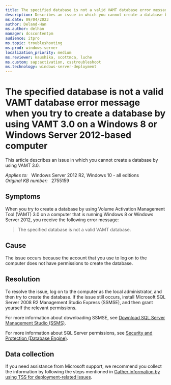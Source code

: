 ```yaml
---
title: The specified database is not a valid VAMT database error message
description: Describes an issue in which you cannot create a database by using VAMT 3.0. Additionally, you receive an error message, and events are logged in the VAMT log. This issue occurs on a computer that is running Windows 8 or Windows Server 2012.
ms.date: 09/04/2023
author: Deland-Han
ms.author: delhan
manager: dcscontentpm
audience: itpro
ms.topic: troubleshooting
ms.prod: windows-server
localization_priority: medium
ms.reviewer: kaushika, scottmca, luche
ms.custom: sap:activation, csstroubleshoot
ms.technology: windows-server-deployment
---
```

# The specified database is not a valid VAMT database error message when you try to create a database by using VAMT 3.0 on a Windows 8 or Windows Server 2012-based computer

This article describes an issue in which you cannot create a database by using VAMT 3.0.

_Applies to:_ &nbsp; Windows Server 2012 R2, Windows 10 - all editions  
_Original KB number:_ &nbsp; 2755159

## Symptoms

When you try to create a database by using Volume Activation Management Tool (VAMT) 3.0 on a computer that is running Windows 8 or Windows Server 2012, you receive the following error message:
> The specified database is not a valid VAMT database.

## Cause

The issue occurs because the account that you use to log on to the computer does not have permissions to create the database.

## Resolution

To resolve the issue, log on to the computer as the local administrator, and then try to create the database. If the issue still occurs, install Microsoft SQL Server 2008 R2 Management Studio Express (SSMSE), and then grant yourself the relevant permissions.

For more information about downloading SSMSE, see [Download SQL Server Management Studio (SSMS)](/sql/ssms/download-sql-server-management-studio-ssms).

For more information about SQL Server permissions, see [Security and Protection (Database Engine)](/sql/relational-databases/security/security-center-for-sql-server-database-engine-and-azure-sql-database).

## Data collection

If you need assistance from Microsoft support, we recommend you collect the information by following the steps mentioned in [Gather information by using TSS for deployment-related issues](../../windows-client/windows-troubleshooters/gather-information-using-tss-deployment.md).
